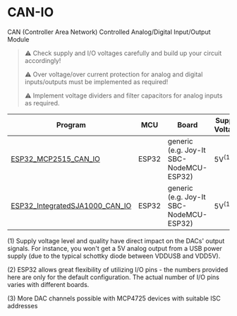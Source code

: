 # CAN-IO
CAN (Controller Area Network) Controlled Analog/Digital Input/Output Module

> ⚠️ Check supply and I/O voltages carefully and build up your circuit accordingly!
> 
> :warning: Over voltage/over current protection for analog and digital inputs/outputs must be implemented as required!
>
> :warning: Implement voltage dividers and filter capacitors for analog inputs as required.



| Program              | MCU | Board                        | Supply Voltage            | Analog Inputs | Analog Outputs | Digital Inputs | Digital Outputs |
| -------------------- | --- | ---------------------------- | ------------------------- | ------------- | -------------- | -------------- | --------------- |
| [ESP32_MCP2515_CAN_IO](src/ESP32_MCP2515_CAN_IO) | ESP32 | generic<br> (e.g. Joy-It SBC-NodeMCU-ESP32) | 5V<sup>(1)</sup> | 2<sup>(2)</sup> | 2<sup>(3)</sup> (0...5V)    | 6<sup>(2)</sup> | 2<sup>(2)</sup> |
| [ESP32_IntegratedSJA1000_CAN_IO](src/ESP32_IntegratedSJA1000_CAN_IO) | ESP32 | generic<br> (e.g. Joy-It SBC-NodeMCU-ESP32) | 5V<sup>(1)</sup> | 2<sup>(2)</sup> | 2<sup>(3)</sup> (0...5V)    | 6<sup>(2)</sup> | 2<sup>(2)</sup> |

(1) Supply voltage level and quality have direct impact on the DACs' output signals. For instance, you won't get a 5V analog output from a USB power supply (due to the typical schottky diode between VDDUSB and VDD5V). 

(2) ESP32 allows great flexibility of utilizing I/O pins - the numbers provided here are only for the default configuration. The actual number of I/O pins varies with different boards.

(3) More DAC channels possible with MCP4725 devices with suitable ISC addresses
